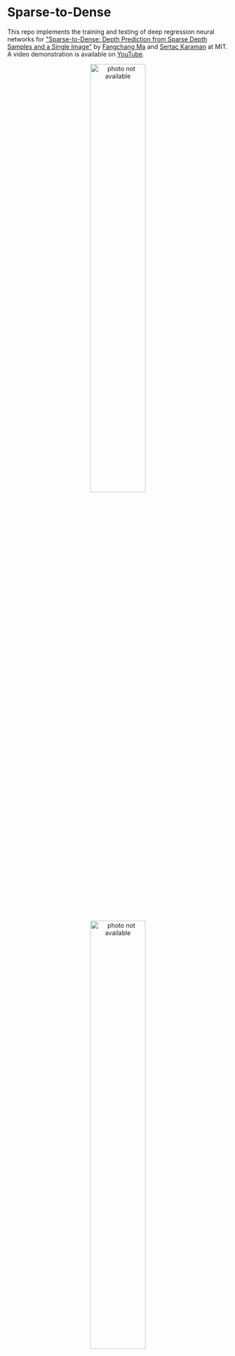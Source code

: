 Sparse-to-Dense
============================

This repo implements the training and testing of deep regression neural networks for ["Sparse-to-Dense: Depth Prediction from Sparse Depth Samples and a Single Image"](https://arxiv.org/pdf/1709.07492.pdf) by [Fangchang Ma](http://www.mit.edu/~fcma) and [Sertac Karaman](http://karaman.mit.edu/) at MIT. A video demonstration is available on [YouTube](https://youtu.be/vNIIT_M7x7Y). 
<p align="center">
	<img src="http://www.mit.edu/~fcma/images/ICRA2018.png" alt="photo not available" width="50%" height="50%">
	<img src="https://j.gifs.com/Z4qDow.gif" alt="photo not available" height="50%">
</p>

This repo can be used for training and testing of 
- RGB (or grayscale image) based depth prediction
- sparse depth based depth prediction
- RGBd (i.e., both RGB and sparse depth) based depth prediction

This repo offer only the original implementation of the paper in [Torch](http://torch.ch/docs/getting-started.html). A similar [PyTorch](http://pytorch.org/) version will be released [here](https://github.com/fangchangma/sparse-to-dense.pytorch). 

## Contents
0. [Requirements](#requirements)
0. [Training](#training)
0. [Testing](#testing)
0. [Trained Models](#trained-models)
0. [Benchmark](#benchmark)
0. [Citation](#citation)

## Requirements
See the [installation instructions](INSTALL.md) for a step-by-step guide.
- Install [Torch](http://torch.ch/docs/getting-started.html) on a machine with CUDA GPU. 
- Install [cuDNN](https://developer.nvidia.com/cudnn)(v4 or above) and the Torch [cuDNN bindings](https://github.com/soumith/cudnn.torch/tree/R4)
- If you already have both Torch and cuDNN installed, update packages and install dependencies.
	```bash
	luarocks install nn
	luarocks install cunn
	luarocks install cudnn
	luarocks install optnet
	```
- Install the [HDF5](https://en.wikipedia.org/wiki/Hierarchical_Data_Format) format libraries. Files in our pre-processed datasets are in HDF5 formats.
	```bash
	sudo apt-get update
	sudo apt-get install -y libhdf5-serial-dev hdf5-tools
	git clone https://github.com/davek44/torch-hdf5.git
	cd torch-hdf5
	luarocks make
	cd ..
	```
- Download the preprocessed [NYU Depth V2](http://cs.nyu.edu/~silberman/datasets/nyu_depth_v2.html) and/or [KITTI](http://www.cvlibs.net/datasets/kitti/eval_odometry.php) datasets in HDF5 formats and place them under the `data` folder. The downloading process might take an hour or so. The NYU dataset requires 32G of storage space, and KITTI requires 81G.
	```bash
	cd data
	wget http://datasets.lids.mit.edu/sparse-to-dense/data/kitti.tar.gz
	tar -xvf kitti.tar.gz && rm -f kitti.tar.gz
	wget http://datasets.lids.mit.edu/sparse-to-dense/data/nyudepthv2.tar.gz 
	tar -xvf nyudepthv2.tar.gz && rm -f nyudepthv2.tar.gz 
	cd ..
	```
- Download the networks pretrained on ImageNet datasets. In particular, use [ResNet-50](https://d2j0dndfm35trm.cloudfront.net/resnet-50.t7) for the NYU Depth V2 dataset, and [ResNet-18](https://d2j0dndfm35trm.cloudfront.net/resnet-18.t7) for the KITTI dataset. Place them under the `pretrained` folder.
	```bash
	cd pretrained
	wget https://d2j0dndfm35trm.cloudfront.net/resnet-50.t7
	wget https://d2j0dndfm35trm.cloudfront.net/resnet-18.t7
	cd ..
	```
## Training
The training scripts come with several options, which can be listed with the `--help` flag.
```bash
th main.lua --help
```

To run the training, simply run main.lua. By default, the script runs the RGB-based prediction network on NYU-Depth-V2 with 1 GPU and 2 data-loader threads without using pretrained weights.
```bash
th main.lua 
```

To train networks with different datasets, input modalities, loss functions, and components, see the example below:
```bash
th main.lua -dataset kitti -inputType rgbd -nSample 100 -criterion l1 -encoderType conv -decoderType upproj -pretrain true
```

Training results will be saved under the `results` folder.

#### Model Options
| Parameter     | Options     						| Remarks 		|
| ------------- | ----------- 						| -----------	|
| datasets     	| nyudepthv2,  kitti 				| 				|
| inputType     | rgb, rgbd, d, g, gd 				| d:sparse depth only; g: grayscale |
| nSample     	| non-negative integer (0 for rgb and g) | |
| criterion     | l1, l2, berhu         			| |
| pretrain      | false, true           			| |
| rep           | linear, log, inverse  			| representation of input depth |
| encoderType   | conv, depthsep, channeldrop  		| depthsep: depthwise separable convolution | 
| decoderType   | upproj, upconv, deconv2, deconv3  | deconv_n: transposed convolution with kernel size n-by-n | 


## Testing
To test the performance of a trained model, simply run main.lua with the `-testOnly true` option, along with other model options. For instance,
```bash
th main.lua -testOnly true -dataset kitti -inputType rgbd -nSample 100 -criterion l1 -encoderType conv -decoderType upproj -pretrain true
```

## Trained Models
Download our trained models at http://datasets.lids.mit.edu/sparse-to-dense/results/ to the `results` folder. For instance,
```bash
cd results
wget -r -np -nH --cut-dirs=2 --reject "index.html*" http://datasets.lids.mit.edu/sparse-to-dense/results/nyudepthv2.input=rgbd.nsample=200.rep=linear.encoder=conv.decoder=upproj.criterion=l1.lr=0.01.bs=16.pretrained=true/
cd ..
```
More trained models will be released.

## Benchmark

- Error metrics on NYU Depth v2:

	| RGB     |  rms  |  rel  | delta1 | delta2 | delta3 |
	|-----------------------------|:-----:|:-----:|:-----:|:-----:|:-----:|
	| [Roy & Todorovic](http://web.engr.oregonstate.edu/~sinisa/research/publications/cvpr16_NRF.pdf) (_CVPR 2016_) | 0.744 | 0.187 |  - | - | - |
	| [Eigen & Fergus](http://cs.nyu.edu/~deigen/dnl/) (_ICCV 2015_)  | 0.641 | 0.158 | 76.9 | 95.0 | 98.8 |
	| [Laina et al](https://arxiv.org/pdf/1606.00373.pdf) (_3DV 2016_)            | 0.573 | **0.127** | **81.1** | 95.3 | 98.8 |
	| Ours-RGB             | **0.514** | 0.143 | 81.0 | **95.9** | **98.9** |

	| RGBd-#samples   |  rms  |  rel  | delta1 | delta2 | delta3 |
	|-----------------------------|:-----:|:-----:|:-----:|:-----:|:-----:|
	| [Liao et al](https://arxiv.org/abs/1611.02174) (_ICRA 2017_)-225 | 0.442 | 0.104 | 87.8 | 96.4 | 98.9 |
	| Ours-20 | 0.351 | 0.078 | 92.8 | 98.4 | 99.6 |
	| Ours-50 | 0.281 | 0.059 | 95.5 | 99.0 | 99.7 |
	| Ours-200| **0.230** | **0.044** | **97.1** | **99.4** | **99.8** |

	<img src="http://www.mit.edu/~fcma/images/ICRA18/acc_vs_samples_nyu.png" alt="photo not available" width="50%" height="50%">

- Error metrics on KITTI dataset:

	| RGB     |  rms  |  rel  | delta1 | delta2 | delta3 |
	|-----------------------------|:-----:|:-----:|:-----:|:-----:|:-----:|
	| [Make3D](http://papers.nips.cc/paper/5539-depth-map-prediction-from-a-single-image-using-a-multi-scale-deep-network.pdf) | 8.734 | 0.280 | 60.1 | 82.0 | 92.6 |
	| [Mancini et al](https://arxiv.org/pdf/1607.06349.pdf) (_IROS 2016_)  | 7.508 | - | 31.8 | 61.7 | 81.3 |
	| [Eigen et al](http://papers.nips.cc/paper/5539-depth-map-prediction-from-a-single-image-using-a-multi-scale-deep-network.pdf) (_NIPS 2014_)  | 7.156 | **0.190** | **69.2** | 89.9 | **96.7** |
	| Ours-RGB             | **6.266** | 0.208 | 59.1 | **90.0** | 96.2 |

	| RGBd-#samples   |  rms  |  rel  | delta1 | delta2 | delta3 |
	|-----------------------------|:-----:|:-----:|:-----:|:-----:|:-----:|
	| [Cadena et al](https://pdfs.semanticscholar.org/18d5/f0747a23706a344f1d15b032ea22795324fa.pdf) (_RSS 2016_)-650 | 7.14 | 0.179 | 70.9 | 88.8 | 95.6 |
	| Ours-50 | 4.884 | 0.109 | 87.1 | 95.2 | 97.9 |
	| [Liao et al](https://arxiv.org/abs/1611.02174) (_ICRA 2017_)-225 | 4.50 | 0.113 | 87.4 | 96.0 | 98.4 |
	| Ours-100 | 4.303 | 0.095 | 90.0 | 96.3 | 98.3 |
	| Ours-200 | 3.851 | 0.083 | 91.9 | 97.0 | 98.6 |
	| Ours-500| **3.378** | **0.073** | **93.5** | **97.6** | **98.9** |

	<img src="http://www.mit.edu/~fcma/images/ICRA18/acc_vs_samples_kitti.png" alt="photo not available" width="50%" height="50%">

	Note: our networks are trained on the KITTI odometry dataset, using only sparse labels from laser measurements.

## Citation 
If you use our code or method in your work, please cite:

	@article{Ma2017SparseToDense,
	  title={Sparse-to-Dense: Depth Prediction from Sparse Depth Samples and a Single Image},
	  author={Ma, Fangchang and Karaman, Sertac},
	  journal={arXiv preprint arXiv:1709.07492},
	  year={2017}
	}

Please direct any questions to [Fangchang Ma](http://www.mit.edu/~fcma) at fcma@mit.edu.

